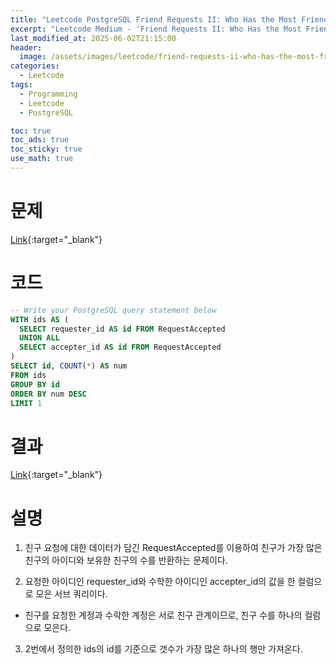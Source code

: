 ```yaml
---
title: "Leetcode PostgreSQL Friend Requests II: Who Has the Most Friends"
excerpt: "Leetcode Medium - 'Friend Requests II: Who Has the Most Friends' 문제 PostgreSQL 풀이"
last_modified_at: 2025-06-02T21:15:00
header:
  image: /assets/images/leetcode/friend-requests-ii-who-has-the-most-friends.png
categories:
  - Leetcode
tags:
  - Programming
  - Leetcode
  - PostgreSQL

toc: true
toc_ads: true
toc_sticky: true
use_math: true
---
```

# 문제
[Link](https://leetcode.com/problems/friend-requests-ii-who-has-the-most-friends/){:target="_blank"}

# 코드
```sql
-- Write your PostgreSQL query statement below
WITH ids AS (
  SELECT requester_id AS id FROM RequestAccepted
  UNION ALL
  SELECT accepter_id AS id FROM RequestAccepted
)
SELECT id, COUNT(*) AS num
FROM ids
GROUP BY id
ORDER BY num DESC
LIMIT 1
```

# 결과
[Link](https://leetcode.com/problems/friend-requests-ii-who-has-the-most-friends/submissions/1651656888/){:target="_blank"}

# 설명
1. 친구 요청에 대한 데이터가 담긴 RequestAccepted를 이용하여 친구가 가장 많은 친구의 아이디와 보유한 친구의 수를 반환하는 문제이다.

2. 요청한 아이디인 requester_id와 수학한 아이디인 accepter_id의 값을 한 컬럼으로 모은 서브 쿼리이다.
- 친구를 요청한 계정과 수락한 계정은 서로 친구 관계이므로, 친구 수를 하나의 컬럼으로 모은다.

3. 2번에서 정의한 ids의 id를 기준으로 갯수가 가장 많은 하나의 행만 가져온다.